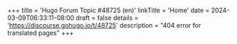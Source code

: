 +++
title = 'Hugo Forum Topic #48725 (en)'
linkTitle = 'Home'
date = 2024-03-09T06:33:11-08:00
draft = false
details = 'https://discourse.gohugo.io/t/48725'
description = "404 error for translated pages"
+++
